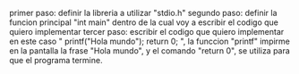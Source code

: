 primer paso: definir la libreria a utilizar "stdio.h"
segundo paso: definir la funcion principal "int main" dentro de la cual voy a escribir el codigo que quiero implementar
tercer paso: escribir el codigo que quiero implementar en este caso " printf("Hola mundo");   return 0; ", la funccion "printf" impirme en la pantalla la frase "Hola mundo", y el comando "return 0", se utiliza para que el programa termine.
